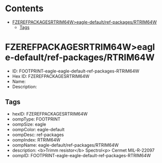 



Contents
========

* [FZEREFPACKAGESRTRIM64W>eagle-default/ref-packages/RTRIM64W](#fzerefpackagesrtrim64weagle-defaultref-packagesrtrim64w)
	* [Tags](#tags)

# FZEREFPACKAGESRTRIM64W>eagle-default/ref-packages/RTRIM64W

- ID: FOOTPRINT-eagle-eagle-default-ref-packages-RTRIM64W
- Hex ID: FZEREFPACKAGESRTRIM64W
- Name: 
- Description: 

## Tags

- hexID: FZEREFPACKAGESRTRIM64W
- oompType: FOOTPRINT
- oompSize: eagle
- oompColor: eagle-default
- oompDesc: ref-packages
- oompIndex: RTRIM64W
- oompName: eagle-default/ref-packages/RTRIM64W
- description: &lt;b&gt;Trimm resistor&lt;/b&gt; Spectrol&lt;p&gt;&#xD;
Cermet MIL-R-22097
- oompID: FOOTPRINT-eagle-eagle-default-ref-packages-RTRIM64W
